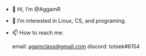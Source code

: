 - 👋 Hi, I’m @AggamR
- 👀 I’m interested in Linux, CS, and programing.
- 📫 How to reach me:

  email: agamclass@gmail.com
  discord: totsek#6154

